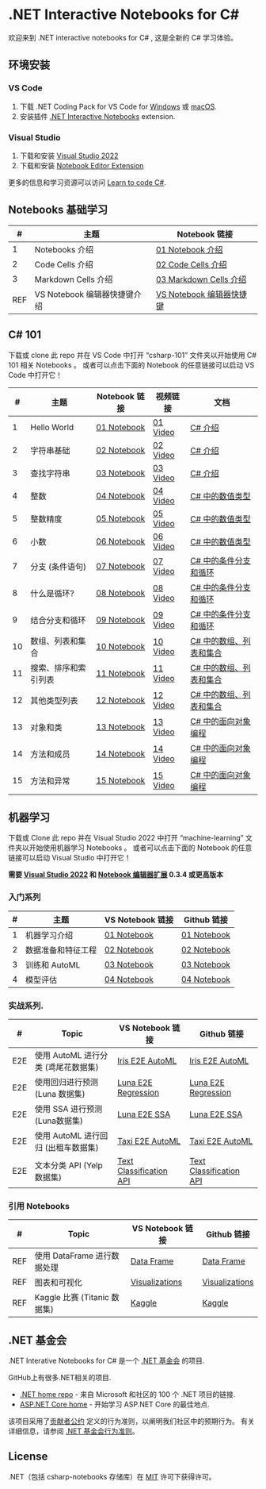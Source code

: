 # **.NET Interactive Notebooks for C#**

欢迎来到 .NET interactive notebooks for C# , 这是全新的 C# 学习体验。

## **环境安装**

### **VS Code**
1. 下载  .NET Coding Pack for VS Code for [Windows](https://aka.ms/dotnet-coding-pack-win) 或 [macOS](https://aka.ms/dotnet-coding-pack-mac).
2. 安装插件 [.NET Interactive Notebooks](https://marketplace.visualstudio.com/items?itemName=ms-dotnettools.dotnet-interactive-vscode) extension.

### **Visual Studio**
1. 下载和安装 [Visual Studio 2022](https://visualstudio.microsoft.com/downloads/)
2. 下载和安装 [Notebook Editor Extension](https://marketplace.visualstudio.com/items?itemName=MLNET.notebook)

更多的信息和学习资源可以访问 [Learn to code C#](https://dotnet.microsoft.com/learntocode).


## **Notebooks 基础学习**

| # | 主题                         | Notebook 链接         | 
|---|-------------------------------|-----------------------|
1| Notebooks 介绍 | [01 Notebook 介绍](https://github.com/kinfey/csharp-notebooks/blob/main/notebook-getting-started/01-What%20are%20Notebooks.ipynb) |
2| Code Cells 介绍 | [02 Code Cells 介绍](https://github.com/kinfey/csharp-notebooks/blob/main/notebook-getting-started/02-Code%20Cells.ipynb) |
3| Markdown Cells 介绍 | [03 Markdown Cells 介绍](https://github.com/kinfey/csharp-notebooks/blob/main/notebook-getting-started/01-What%20are%20Notebooks.ipynb) |
REF| VS Notebook 编辑器快捷键介绍 | [VS Notebook 编辑器快捷键](https://github.com/kinfey/csharp-notebooks/blob/main/notebook-getting-started/REF-VS%20Keyboard%20Shortcuts.ipynb) |

## **C# 101**

下载或 clone 此 repo 并在 VS Code 中打开 “csharp-101” 文件夹以开始使用 C# 101 相关 Notebooks 。 或者可以点击下面的 Notebook 的任意链接可以启动 VS Code 中打开它！

| # | 主题                         | Notebook 链接         | 视频链接 | 文档 |
|---|-------------------------------|-----------------------|------------|---------------|
1  | Hello World                   | [01 Notebook](https://github.com/kinfey/csharp-notebooks/blob/main/csharp-101/01-Hello%20World.ipynb) | [01 Video](https://www.youtube.com/watch?v=KT2VR7m19So&list=PLdo4fOcmZ0oVxKLQCHpiUWun7vlJJvUiN&index=2) | [C# 介绍](https://docs.microsoft.com/dotnet/csharp/tour-of-csharp/tutorials/hello-world?WT.mc_id=csharpnotebook-35129-website)
2  | 字符串基础         | [02 Notebook](https://github.com/kinfey/csharp-notebooks/blob/main/csharp-101/02-The%20Basics%20of%20Strings.ipynb) | [02 Video](https://www.youtube.com/watch?v=JSpC7Cz64h0&list=PLdo4fOcmZ0oVxKLQCHpiUWun7vlJJvUiN&index=3) | [C# 介绍](https://docs.microsoft.com/dotnet/csharp/tour-of-csharp/tutorials/hello-world?WT.mc_id=csharpnotebook-35129-website)
3  | 查找字符串             | [03 Notebook](https://github.com/kinfey/csharp-notebooks/blob/main/csharp-101/03-Searching%20Strings.ipynb) | [03 Video](https://www.youtube.com/watch?v=JL30gSE3WaQ&list=PLdo4fOcmZ0oVxKLQCHpiUWun7vlJJvUiN&index=4) | [C# 介绍](https://docs.microsoft.com/dotnet/csharp/tour-of-csharp/tutorials/hello-world?WT.mc_id=csharpnotebook-35129-website)
4  | 整数     | [04 Notebook](https://github.com/kinfey/csharp-notebooks/blob/main/csharp-101/04-Numbers%20and%20Integer%20Math.ipynb) | [04 Video](https://www.youtube.com/watch?v=jEE0pWTq54U&list=PLdo4fOcmZ0oVxKLQCHpiUWun7vlJJvUiN&index=5) | [C# 中的数值类型](https://docs.microsoft.com/dotnet/csharp/tour-of-csharp/tutorials/numbers-in-csharp?WT.mc_id=csharpnotebook-35129-website)
5  | 整数精度 | [05 Notebook](https://ntbk.io/csharp101-notebook05) | [05 Video](https://www.youtube.com/watch?v=31EmPADtv4w&list=PLdo4fOcmZ0oVxKLQCHpiUWun7vlJJvUiN&index=6) | [C# 中的数值类型](https://docs.microsoft.com/dotnet/csharp/tour-of-csharp/tutorials/numbers-in-csharp?WT.mc_id=csharpnotebook-35129-website)
6  | 小数         | [06 Notebook](https://ntbk.io/csharp101-notebook06) | [06 Video](https://www.youtube.com/watch?v=kdKcpF9roeU&list=PLdo4fOcmZ0oVxKLQCHpiUWun7vlJJvUiN&index=7) | [C# 中的数值类型](https://docs.microsoft.com/dotnet/csharp/tour-of-csharp/tutorials/numbers-in-csharp?WT.mc_id=csharpnotebook-35129-website)
7  | 分支 (条件语句)                 | [07 Notebook](https://ntbk.io/csharp101-notebook07) | [07 Video](https://www.youtube.com/watch?v=y4OTe8LSokg&list=PLdo4fOcmZ0oVxKLQCHpiUWun7vlJJvUiN&index=8) | [C# 中的条件分支和循环](https://docs.microsoft.com/dotnet/csharp/tour-of-csharp/tutorials/branches-and-loops-local?WT.mc_id=csharpnotebook-35129-website)
8  | 什么是循环?              | [08 Notebook](https://ntbk.io/csharp101-notebook08) | [08 Video](https://www.youtube.com/watch?v=z31m5Up_gSQ&list=PLdo4fOcmZ0oVxKLQCHpiUWun7vlJJvUiN&index=10) | [C# 中的条件分支和循环](https://docs.microsoft.com/dotnet/csharp/tour-of-csharp/tutorials/branches-and-loops-local?WT.mc_id=csharpnotebook-35129-website)
9  | 结合分支和循环  | [09 Notebook](https://ntbk.io/csharp101-notebook09) | [09 Video](https://www.youtube.com/watch?v=qK7tUpaOXi8&list=PLdo4fOcmZ0oVxKLQCHpiUWun7vlJJvUiN&index=11) | [C# 中的条件分支和循环](https://docs.microsoft.com/dotnet/csharp/tour-of-csharp/tutorials/branches-and-loops-local?WT.mc_id=csharpnotebook-35129-website)
10 | 数组、列表和集合 | [10 Notebook](https://ntbk.io/csharp101-notebook10) | [10 Video](https://www.youtube.com/watch?v=qLeF_wpnVto&list=PLdo4fOcmZ0oVxKLQCHpiUWun7vlJJvUiN&index=12) | [C# 中的数组、列表和集合](https://docs.microsoft.com/dotnet/csharp/tour-of-csharp/tutorials/arrays-and-collections?WT.mc_id=csharpnotebook-35129-website)
11 | 搜索、排序和索引列表 | [11 Notebook](https://ntbk.io/csharp101-notebook11) | [11 Video](https://www.youtube.com/watch?v=NJ5ghiutzfY&list=PLdo4fOcmZ0oVxKLQCHpiUWun7vlJJvUiN&index=13) | [C# 中的数组、列表和集合](https://docs.microsoft.com/dotnet/csharp/tour-of-csharp/tutorials/arrays-and-collections?WT.mc_id=csharpnotebook-35129-website)
12 | 其他类型列表          | [12 Notebook](https://ntbk.io/csharp101-notebook12) | [12 Video](https://www.youtube.com/watch?v=oIQdb93xewE&list=PLdo4fOcmZ0oVxKLQCHpiUWun7vlJJvUiN&index=14) | [C# 中的数组、列表和集合](https://docs.microsoft.com/dotnet/csharp/tour-of-csharp/tutorials/arrays-and-collections?WT.mc_id=csharpnotebook-35129-website)
13 | 对象和类           | [13 Notebook](https://ntbk.io/csharp101-notebook13)| [13 Video](https://www.youtube.com/watch?v=TzgxcAiHCWA&list=PLdo4fOcmZ0oVxKLQCHpiUWun7vlJJvUiN&index=16) | [C# 中的面向对象编程](https://docs.microsoft.com/dotnet/csharp/fundamentals/tutorials/classes?WT.mc_id=csharpnotebook-35129-website)
14 | 方法和成员         | [14 Notebook](https://ntbk.io/csharp101-notebook14) | [14 Video](https://www.youtube.com/watch?v=xLhm3bEG__c&list=PLdo4fOcmZ0oVxKLQCHpiUWun7vlJJvUiN&index=17) | [C# 中的面向对象编程](https://docs.microsoft.com/dotnet/csharp/fundamentals/tutorials/classes?WT.mc_id=csharpnotebook-35129-website)
15 | 方法和异常       | [15 Notebook](https://ntbk.io/csharp101-notebook15) | [15 Video](https://www.youtube.com/watch?v=8YsoBBiVVzQ&list=PLdo4fOcmZ0oVxKLQCHpiUWun7vlJJvUiN&index=18) | [C# 中的面向对象编程](https://docs.microsoft.com/dotnet/csharp/fundamentals/tutorials/classes?WT.mc_id=csharpnotebook-35129-website)

## **机器学习**

下载或 Clone 此 repo 并在 Visual Studio 2022 中打开 “machine-learning” 文件夹以开始使用机器学习 Notebooks 。  或者可以点击下面的 Notebook 的任意链接可以启动 Visual Studio 中打开它！

**需要 [Visual Studio 2022](https://visualstudio.microsoft.com/downloads/) 和 [Notebook 编辑器扩展](https://marketplace.visualstudio.com/items?itemName=MLNET.notebook) 0.3.4 或更高版本**

### **入门系列**

| # | 主题                                     | VS Notebook 链接                              | Github 链接 |
|---|--------------------------------------------|------------------------------------------------|-------------|
1  | 机器学习介绍                  | [01 Notebook](https://ntbk.io/ml-01-intro)     | [01 Notebook](https://github.com/dotnet/csharp-notebooks/blob/main/machine-learning/01-Intro%20to%20Machine%20Learning.ipynb) 
2  | 数据准备和特征工程           | [02 Notebook](https://ntbk.io/ml-02-data)      | [02 Notebook](https://github.com/dotnet/csharp-notebooks/blob/main/machine-learning/02-Data%20Preparation%20and%20Feature%20Engineering.ipynb)
3  | 训练和 AutoML                         | [03 Notebook](https://ntbk.io/ml-03-training)  | [03 Notebook](https://github.com/dotnet/csharp-notebooks/blob/main/machine-learning/03-Training%20and%20AutoML.ipynb)
4  | 模型评估                           | [04 Notebook](https://ntbk.io/ml-04-evaluation)| [04 Notebook](https://github.com/dotnet/csharp-notebooks/blob/main/machine-learning/04-Model%20Evaluation.ipynb)                      

### **实战系列**.
| # | Topic                                      | VS Notebook 链接                                                         | Github 链接 |
|---|--------------------------------------------|---------------------------------------------------------------------------|-------------|
E2E | 使用 AutoML 进行分类 (鸢尾花数据集) | [Iris E2E AutoML](https://ntbk.io/ml-e2e-iris)                            | [Iris E2E AutoML](https://github.com/dotnet/csharp-notebooks/blob/main/machine-learning/E2E-Classification%20with%20Iris%20Dataset.ipynb)           
E2E | 使用回归进行预测 (Luna 数据集)| [Luna E2E Regression](https://ntbk.io/ml-e2e-luna-regression)             | [Luna E2E Regression](https://github.com/dotnet/csharp-notebooks/blob/main/machine-learning/E2E-Forecasting%20using%20Regression%20with%20Luna%20Dataset.ipynb)                     
E2E | 使用 SSA 进行预测 (Luna数据集)       | [Luna E2E SSA](https://ntbk.io/ml-e2e-luna-ssa)                           | [Luna E2E SSA](https://github.com/dotnet/csharp-notebooks/blob/main/machine-learning/E2E-Forecasting%20using%20SSA%20with%20Luna%20Dataset.ipynb)   
E2E | 使用 AutoML 进行回归 (出租车数据集)     | [Taxi E2E AutoML](https://ntbk.io/ml-e2e-taxi)                            | [Taxi E2E AutoML](https://github.com/dotnet/csharp-notebooks/blob/main/machine-learning/E2E-Regression%20with%20Taxi%20Dataset.ipynb)          
E2E | 文本分类 API (Yelp 数据集)     | [Text Classification API](https://ntbk.io/ml-e2e-text-classification-api) | [Text Classification API](https://github.com/dotnet/csharp-notebooks/blob/main/machine-learning/E2E-Text-Classification-API-with-Yelp-Dataset.ipynb)          


### **引用 Notebooks**
| # | Topic                                      | VS Notebook 链接                                     | Github 链接 |
|---|--------------------------------------------|-------------------------------------------------------|-------------|
REF | 使用 DataFrame 进行数据处理             |[Data Frame](https://ntbk.io/ml-ref-data-frame)        | [Data Frame](https://github.com/dotnet/csharp-notebooks/blob/main/machine-learning/REF-Data%20Processing%20with%20DataFrame.ipynb)               
REF | 图表和可视化                 |[Visualizations](https://ntbk.io/ml-ref-visualizations)| [Visualizations](https://github.com/dotnet/csharp-notebooks/blob/main/machine-learning/REF-Graphs%20and%20Visualizations.ipynb)
REF | Kaggle 比赛 (Titanic 数据集)      |[Kaggle](https://ntbk.io/ml-ref-kaggle-titanic)        | [Kaggle](https://github.com/dotnet/csharp-notebooks/blob/main/machine-learning/REF-Kaggle%20with%20Titanic%20Dataset.ipynb) 

## **.NET 基金会**

.NET Interative Notebooks for C# 是一个 [.NET 基金会](https://www.dotnetfoundation.org/projects) 的项目.

GitHub上有很多.NET相关的项目.

- [.NET home repo](https://github.com/Microsoft/dotnet) - 来自 Microsoft 和社区的 100 个 .NET 项目的链接.
- [ASP.NET Core home](https://docs.microsoft.com/zh-cn/aspnet/core/?view=aspnetcore-6.01) - 开始学习 ASP.NET Core 的最佳地点.

该项目采用了[贡献者公约](http://contributor-covenant.org/) 定义的行为准则，以阐明我们社区中的预期行为。 有关详细信息，请参阅 [.NET 基金会行为准则](http://www.dotnetfoundation.org/code-of-conduct)。

## **License**

.NET（包括 csharp-notebooks 存储库）在 [MIT](LICENSE) 许可下获得许可。
